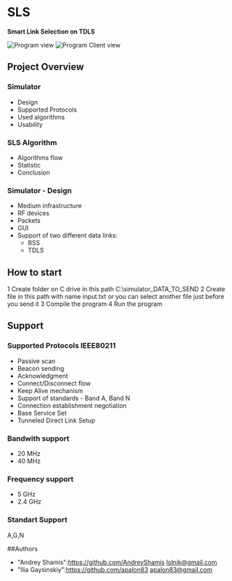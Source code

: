 # SLS
**Smart Link Selection on TDLS**

![Program view](https://github.com/AndreyShamis/smart-link-selection/raw/master/Results/Board.JPG)
![Program Client view](https://github.com/AndreyShamis/smart-link-selection/raw/master/Results/Dev.JPG)

## Project Overview
### Simulator
* Design
* Supported Protocols
* Used algorithms
* Usability

### SLS Algorithm
* Algorithms flow
* Statistic
* Conclusion

### Simulator - Design
- Medium infrastructure
- RF devices
- Packets
- GUI
- Support of two different data links:
	- BSS
	- TDLS
## How to start
1 Create folder on C drive in this path		C:\simulator\_DATA_TO_SEND
2	Create file in this path with name input.txt or you can select another file just before you send it
3 Compile the program
4 Run the program

## Support
### Supported Protocols IEEE80211
- Passive scan
- Beacon sending
- Acknowledgment
- Connect/Disconnect flow
- Keep Alive mechanism
- Support of standards - Band A, Band N
- Connection establishment negotiation
- Base Service Set
- Tunneled Direct Link Setup

### Bandwith support
* 20 	MHz
* 40 	MHz

### Frequency support
* 5		GHz
* 2.4	GHz

### Standart Support
A,G,N

##Authors
* "Andrey Shamis":https://github.com/AndreyShamis		lolnik@gmail.com
* "Ilia Gaysinskiy":https://github.com/apalon83		apalon83@gmail.com
